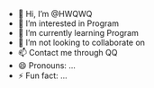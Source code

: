 - 👋 Hi, I’m @HWQWQ
- 👀 I’m interested in Program
- 🌱 I’m currently learning Program
- 💞️ I’m  not looking to collaborate on
- 📫 Contact me through QQ
- 😄 Pronouns: ...
- ⚡ Fun fact: ...

<!---
GFankuai/GFankuai is a ✨ special ✨ repository because its `README.md` (this file) appears on your GitHub profile.
You can click the Preview link to take a look at your changes.
--->
